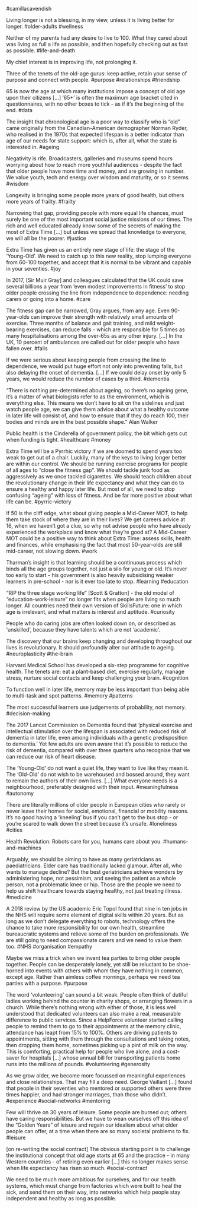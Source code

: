 #camillacavendish

Living longer is not a blessing, in my view, unless it is living better for longer. 
#older-adults #wellness

Neither of my parents had any desire to live to 100. What they cared about was living as full a life as possible, and then hopefully checking out as fast as possible. 
#life-and-death 

My chief interest is in improving life, not prolonging it. 

Three of the tenets of the old-age gurus: keep active, retain your sense of purpose and connect with people.
#purpose #relationships #friendship 

65 is now the age at which many institutions impose a concept of old age upon their citizens \[...\] ‘65+’ is often the maximum age bracket cited in questionnaires, with no other boxes to tick - as if it’s the beginning of the end. 
#data

The insight that chronological age is a poor way to classify who is “old” came originally from the Canadian-American demographer Norman Ryder, who realised in the 1970s that expected lifespan is a better indicator than age of our needs for state support: which is, after all, what the state is interested in. 
#ageing 

Negativity is rife. Broadcasters, galleries and museums spend hours worrying about how to reach more youthful audiences - despite the fact that older people have more time and money, and are growing in number. We value youth, tech and energy over wisdom and maturity, or so it seems. 
#wisdom

Longevity is bringing some people more years of good health, but others more years of frailty.
#frailty

Narrowing that gap, providing people with more equal life chances, must surely be one of the most important social justice missions of our times. The rich and well educated already know some of the secrets of making the most of Extra Time \[...\] but unless we spread that knowledge to everyone, we will all be the poorer. 
#justice

Extra Time has given us an entirely new stage of life: the stage of the ‘Young-Old’. We need to catch up to this new reality, stop lumping everyone from 60-100 together, and accept that it is normal to be vibrant and capable in your seventies. 
#joy

In 2017, \[Sir Muir Gray\] and colleagues calculated that the UK could save several billions a year from ‘even modest improvements in fitness’ to stop older people crossing the line from independence to dependence: needing carers or going into a home. 
#care

The fitness gap can be narrowed, Gray argues, from any age. Even 90-year-olds can improve their strength with relatively small amounts of exercise. Three months of balance and gait training, and mild weight-bearing exercises, can reduce falls - which are responsible for 5 times as many hospitalisations among the over-65s as any other injury. \[...\] In the UK, 10 percent of ambulances are called out for older people who have fallen over. 
#falls

If we were serious about keeping people from crossing the line to dependence, we would put huge effort not only into preventing falls, but also delaying the onset of dementia. \[...\] If we could delay onset by only 5 years, we would reduce the number of cases by a third.
#dementia

“There is nothing pre-determined about ageing, so there’s no ageing gene, it’s a matter of what biologists refer to as the environment, which is everything else. This means we don’t have to sit on the sidelines and just watch people age, we can give them advice about what a healthy outcome in later life will consist of, and how to ensure that if they do reach 100, their bodies and minds are in the best possible shape.” Alan Walker

Public health is the Cinderella of government policy, the bit which gets cut when funding is tight. 
#healthcare #money

Extra Time will be a Pyrrhic victory if we are doomed to spend years too weak to get out of a chair. Luckily, many of the keys to living longer better are within our control. We should be running exercise programs for people of all ages to “close the fitness gap”. We should tackle junk food as aggressively as we once tackled cigarettes. We should teach children about the revolutionary change in their life expectancy and what they can do to ensure a healthy and happy later life. But most of all, we need to stop confusing “ageing” with loss of fitness. And be far more positive about what life can be. 
#pyrric-victory 

If 50 is the cliff edge, what about giving people a Mid-Career MOT, to help them take stock of where they are in their lives? We get careers advice at 16, when we haven’t got a clue, so why not advise people who have already experienced the workplace and know what they’re good at? A Mid-Career MOT could be a positive way to think about Extra Time: assess skills, health and finances, while emphasising the fact that most 50-year-olds are still mid-career, not slowing down. 
#work

Tharman’s insight is that learning should be a continuous process which binds all the age groups together, not just a silo for young or old. It’s never too early to start - his government is also heavily subsidising weaker learners in pre-school - nor is it ever too late to stop. 
#learning #education 

“RIP the three stage working life” \[Scott & Gratton\] - the old model of “education-work-leisure” no longer fits when people are living so much longer. All countries need their own version of SkillsFuture: one in which age is irrelevant, and what matters is interest and aptitude. 
#curiosity 

People who do caring jobs are often looked down on, or described as ‘unskilled’, because they have talents which are not ‘academic’. 

The discovery that our brains keep changing and developing throughout our lives is revolutionary. It should profoundly alter our attitude to ageing. 
#neuroplasticity #the-brain 

Harvard Medical School has developed a six-step programme for cognitive health. The tenets are: eat a plant-based diet, exercise regularly, manage stress, nurture social contacts and keep challenging your brain. 
#cognition

To function well in later life, memory may be less important than being able to multi-task and spot patterns.
#memory #patterns

The most successful learners use judgements of probability, not memory. 
#decision-making 

The 2017 Lancet Commission on Dementia found that ‘physical exercise and intellectual stimulation over the lifespan is associated with reduced risk of dementia in later life, even among individuals with a genetic predisposition to dementia.’ Yet few adults are even aware that it’s possible to reduce the risk of dementia, compared with over three quarters who recognise that we can reduce our risk of heart disease. 

The ‘Young-Old’ do not want a quiet life, they want to live like they mean it. The ‘Old-Old’ do not wish to be warehoused and bossed around, they want to remain the authors of their own lives. \[...\] What everyone needs is a neighbourhood, preferably designed with their input. 
#meaningfulness #autonomy 

There are literally millions of older people in European cities who rarely or never leave their homes for social, emotional, financial or mobility reasons. It’s no good having a ‘kneeling’ bus if you can’t get to the bus stop - or you’re scared to walk down the street because it’s unsafe. 
#loneliness #cities

Health Revolution: Robots care for you, humans care about you.
#humans-and-machines 

Arguably, we should be aiming to have as many geriatricians as paediatricians. Elder care has traditionally lacked glamour. After all, who wants to manage decline? But the best geriatricians achieve wonders by administering hope, not pessimism, and seeing the patient as a whole person, not a problematic knee or hip. Those are the people we need to help us shift healthcare towards staying healthy, not just treating illness. 
#medicine   

A 2018 review by the US academic Eric Topol found that nine in ten jobs in the NHS will require some element of digital skills within 20 years. But as long as we don’t delegate everything to robots, technology offers the chance to take more responsibility for our own health, streamline bureaucratic systems and relieve some of the burden on professionals. We are still going to need compassionate carers and we need to value them too. 
#NHS #organisation #empathy 

Maybe we miss a trick when we invent tea parties to bring older people together. People can be desperately lonely, yet still be reluctant to be shoe-horned into events with others with whom they have nothing in common, except age. Rather than aimless coffee mornings, perhaps we need tea parties with a purpose. 
#purpose

The word ‘volunteering’ can sound a bit weak. People often think of dutiful ladies working behind the counter in charity shops, or arranging flowers in a church. While there’s nothing wrong with either of those, it is less well understood that dedicated volunteers can also make a real, measurable difference to public services. Since a HelpForce volunteer started calling people to remind them to go to their appointments at the memory clinic, attendance has leapt from 15% to 100%. Others are driving patients to appointments, sitting with them through the consultations and taking notes, then dropping them home, sometimes picking up a pint of milk on the way. This is comforting, practical help for people who live alone, and a cost-saver for hospitals \[...\] whose annual bill for transporting patients home runs into the millions of pounds. 
#volunteering #generosity   

As we grow older, we become more focussed on meaningful experiences and close relationships. That may fill a deep need. George Vaillant \[...\] found that people in their seventies who mentored or supported others were three times happier, and had stronger marriages, than those who didn’t. 
#experience #social-networks #mentoring

Few will thrive on 30 years of leisure. Some people are burned out; others have caring responsibilities. But we have to wean ourselves off this idea of the “Golden Years” of leisure and regain our idealism about what older people can offer, at a time when there are so many societal problems to fix. 
#leisure

\[on re-writing the social contract\] The obvious starting point is to challenge the institutional concept that old age starts at 65 and the practice - in many Western countries - of retiring even earlier \[...\] this no longer makes sense when life expectancy has risen so much. 
#social-contract 

We need to be much more ambitious for ourselves, and for our health systems, which must change from factories which were built to heal the sick, and send them on their way, into networks which help people stay independent and healthy as long as possible.
